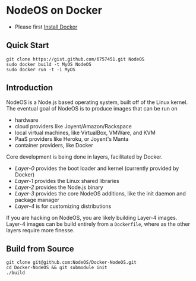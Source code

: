 # NodeOS on Docker

- Please first [Install Docker](http://docs.docker.io/en/latest/installation/vagrant/)

## Quick Start

```
git clone https://gist.github.com/6757451.git NodeOS
sudo docker build -t MyOS NodeOS
sudo docker run -t -i MyOS
```

## Introduction

NodeOS is a Node.js based operating system, built off of the Linux kernel.
The eventual goal of NodeOS is to produce images that can be run on 

- hardware
- cloud providers like Joyent/Amazon/Rackspace
- local virtual machines, like VirtualBox, VMWare, and KVM
- PaaS providers like Heroku, or Joyent's Manta
- container providers, like Docker

Core development is being done in layers, facilitated by Docker.

- *Layer-0* provides the boot loader and kernel (currently provided by Docker)
- *Layer-1* provides the Linux shared libraries
- *Layer-2* provides the Node.js binary
- *Layer-3* provides the core NodeOS additions, like the init daemon and package manager
- *Layer-4* is for customizing distributions

If you are hacking on NodeOS, you are likely building Layer-4 images.
Layer-4 images can be build entirely from a `Dockerfile`,
where as the other layers require more finesse.

## Build from Source

```
git clone git@github.com:NodeOS/Docker-NodeOS.git
cd Docker-NodeOS && git submodule init
./build
```
